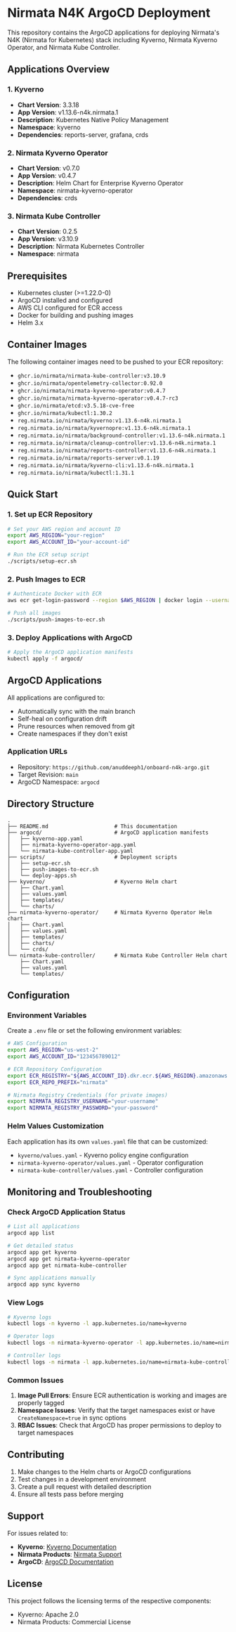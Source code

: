 # Nirmata N4K ArgoCD Deployment

This repository contains the ArgoCD applications for deploying Nirmata's N4K (Nirmata for Kubernetes) stack including Kyverno, Nirmata Kyverno Operator, and Nirmata Kube Controller.

## Applications Overview

### 1. Kyverno
- **Chart Version**: 3.3.18
- **App Version**: v1.13.6-n4k.nirmata.1
- **Description**: Kubernetes Native Policy Management
- **Namespace**: kyverno
- **Dependencies**: reports-server, grafana, crds

### 2. Nirmata Kyverno Operator
- **Chart Version**: v0.7.0
- **App Version**: v0.4.7
- **Description**: Helm Chart for Enterprise Kyverno Operator
- **Namespace**: nirmata-kyverno-operator
- **Dependencies**: crds

### 3. Nirmata Kube Controller
- **Chart Version**: 0.2.5
- **App Version**: v3.10.9
- **Description**: Nirmata Kubernetes Controller
- **Namespace**: nirmata

## Prerequisites

- Kubernetes cluster (>=1.22.0-0)
- ArgoCD installed and configured
- AWS CLI configured for ECR access
- Docker for building and pushing images
- Helm 3.x

## Container Images

The following container images need to be pushed to your ECR repository:

- `ghcr.io/nirmata/nirmata-kube-controller:v3.10.9`
- `ghcr.io/nirmata/opentelemetry-collector:0.92.0`
- `ghcr.io/nirmata/nirmata-kyverno-operator:v0.4.7`
- `ghcr.io/nirmata/nirmata-kyverno-operator:v0.4.7-rc3`
- `ghcr.io/nirmata/etcd:v3.5.18-cve-free`
- `ghcr.io/nirmata/kubectl:1.30.2`
- `reg.nirmata.io/nirmata/kyverno:v1.13.6-n4k.nirmata.1`
- `reg.nirmata.io/nirmata/kyvernopre:v1.13.6-n4k.nirmata.1`
- `reg.nirmata.io/nirmata/background-controller:v1.13.6-n4k.nirmata.1`
- `reg.nirmata.io/nirmata/cleanup-controller:v1.13.6-n4k.nirmata.1`
- `reg.nirmata.io/nirmata/reports-controller:v1.13.6-n4k.nirmata.1`
- `reg.nirmata.io/nirmata/reports-server:v0.1.19`
- `reg.nirmata.io/nirmata/kyverno-cli:v1.13.6-n4k.nirmata.1`
- `reg.nirmata.io/nirmata/kubectl:1.31.1`

## Quick Start

### 1. Set up ECR Repository

```bash
# Set your AWS region and account ID
export AWS_REGION="your-region"
export AWS_ACCOUNT_ID="your-account-id"

# Run the ECR setup script
./scripts/setup-ecr.sh
```

### 2. Push Images to ECR

```bash
# Authenticate Docker with ECR
aws ecr get-login-password --region $AWS_REGION | docker login --username AWS --password-stdin $AWS_ACCOUNT_ID.dkr.ecr.$AWS_REGION.amazonaws.com

# Push all images
./scripts/push-images-to-ecr.sh
```

### 3. Deploy Applications with ArgoCD

```bash
# Apply the ArgoCD application manifests
kubectl apply -f argocd/
```

## ArgoCD Applications

All applications are configured to:
- Automatically sync with the main branch
- Self-heal on configuration drift
- Prune resources when removed from git
- Create namespaces if they don't exist

### Application URLs
- Repository: `https://github.com/anuddeeph1/onboard-n4k-argo.git`
- Target Revision: `main`
- ArgoCD Namespace: `argocd`

## Directory Structure

```
.
├── README.md                     # This documentation
├── argocd/                       # ArgoCD application manifests
│   ├── kyverno-app.yaml
│   ├── nirmata-kyverno-operator-app.yaml
│   └── nirmata-kube-controller-app.yaml
├── scripts/                      # Deployment scripts
│   ├── setup-ecr.sh
│   ├── push-images-to-ecr.sh
│   └── deploy-apps.sh
├── kyverno/                      # Kyverno Helm chart
│   ├── Chart.yaml
│   ├── values.yaml
│   ├── templates/
│   └── charts/
├── nirmata-kyverno-operator/     # Nirmata Kyverno Operator Helm chart
│   ├── Chart.yaml
│   ├── values.yaml
│   ├── templates/
│   ├── charts/
│   └── crds/
└── nirmata-kube-controller/      # Nirmata Kube Controller Helm chart
    ├── Chart.yaml
    ├── values.yaml
    └── templates/
```

## Configuration

### Environment Variables

Create a `.env` file or set the following environment variables:

```bash
# AWS Configuration
export AWS_REGION="us-west-2"
export AWS_ACCOUNT_ID="123456789012"

# ECR Repository Configuration
export ECR_REGISTRY="${AWS_ACCOUNT_ID}.dkr.ecr.${AWS_REGION}.amazonaws.com"
export ECR_REPO_PREFIX="nirmata"

# Nirmata Registry Credentials (for private images)
export NIRMATA_REGISTRY_USERNAME="your-username"
export NIRMATA_REGISTRY_PASSWORD="your-password"
```

### Helm Values Customization

Each application has its own `values.yaml` file that can be customized:

- `kyverno/values.yaml` - Kyverno policy engine configuration
- `nirmata-kyverno-operator/values.yaml` - Operator configuration
- `nirmata-kube-controller/values.yaml` - Controller configuration

## Monitoring and Troubleshooting

### Check ArgoCD Application Status

```bash
# List all applications
argocd app list

# Get detailed status
argocd app get kyverno
argocd app get nirmata-kyverno-operator
argocd app get nirmata-kube-controller

# Sync applications manually
argocd app sync kyverno
```

### View Logs

```bash
# Kyverno logs
kubectl logs -n kyverno -l app.kubernetes.io/name=kyverno

# Operator logs
kubectl logs -n nirmata-kyverno-operator -l app.kubernetes.io/name=nirmata-kyverno-operator

# Controller logs
kubectl logs -n nirmata -l app.kubernetes.io/name=nirmata-kube-controller
```

### Common Issues

1. **Image Pull Errors**: Ensure ECR authentication is working and images are properly tagged
2. **Namespace Issues**: Verify that the target namespaces exist or have `CreateNamespace=true` in sync options
3. **RBAC Issues**: Check that ArgoCD has proper permissions to deploy to target namespaces

## Contributing

1. Make changes to the Helm charts or ArgoCD configurations
2. Test changes in a development environment
3. Create a pull request with detailed description
4. Ensure all tests pass before merging

## Support

For issues related to:
- **Kyverno**: [Kyverno Documentation](https://kyverno.io/docs)
- **Nirmata Products**: [Nirmata Support](https://nirmata.com/support)
- **ArgoCD**: [ArgoCD Documentation](https://argo-cd.readthedocs.io/)

## License

This project follows the licensing terms of the respective components:
- Kyverno: Apache 2.0
- Nirmata Products: Commercial License